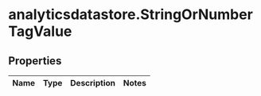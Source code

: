 # analyticsdatastore.StringOrNumberTagValue

## Properties

Name | Type | Description | Notes
------------ | ------------- | ------------- | -------------


